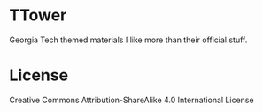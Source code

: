 # TTower
Georgia Tech themed materials I like more than their official stuff.

# License

Creative Commons Attribution-ShareAlike 4.0 International License
